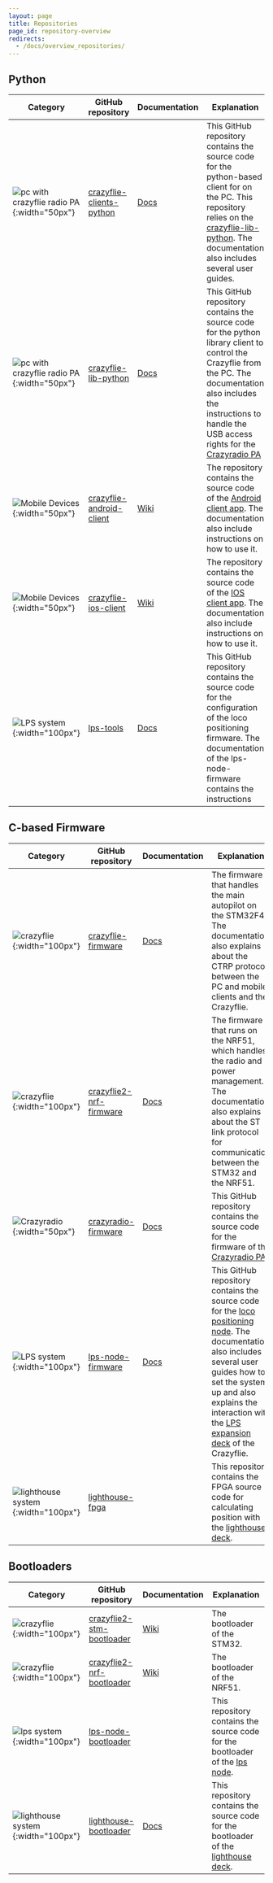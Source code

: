 ```yaml
---
layout: page
title: Repositories
page_id: repository-overview
redirects:
  - /docs/overview_repositories/
---
```


## Python

 |Category| GitHub repository | Documentation | Explanation |
|---| -----------------  |--------------| ----------------|
|![pc with crazyflie radio PA](/images/documentation/overview/pc.png){:width="50px"}| [crazyflie-clients-python](https://github.com/bitcraze/crazyflie-clients-python) | [Docs](/documentation/repository/crazyflie-clients-python/master/) | This GitHub repository contains the source code for the python-based client for on the PC. This repository relies on the [crazyflie-lib-python](https://github.com/bitcraze/crazyflie-lib-python). The documentation also includes several user guides. |
|![pc with crazyflie radio PA](/images/documentation/overview/pc.png){:width="50px"}|  [crazyflie-lib-python](https://github.com/bitcraze/crazyflie-lib-python) | [Docs](/documentation/repository/crazyflie-lib-python/master/) | This GitHub repository contains the source code for the python library client to control the Crazyflie from the PC. The documentation also includes the instructions to handle the USB access rights for the [Crazyradio PA](https://store.bitcraze.io/collections/accessories/products/crazyradio-pa)|
|![Mobile Devices](/images/documentation/overview/phone.png){:width="50px"}| [crazyflie-android-client](https://github.com/bitcraze/crazyflie-android-client) | [Wiki](https://wiki.bitcraze.io/doc:crazyflie:client:cfandroid:index)| The repository contains the source code of the [Android client app](https://play.google.com/store/apps/details?id=se.bitcraze.crazyfliecontrol2). The documentation also include instructions on how to use it.|
|![Mobile Devices](/images/documentation/overview/phone.png){:width="50px"}| [crazyflie-ios-client](https://github.com/bitcraze/crazyflie-ios-client) | [Wiki](https://wiki.bitcraze.io/doc:crazyflie:client:cfios:index)| The repository contains the source code of the [IOS client app](https://apps.apple.com/us/app/crazyflie-2-0/id946151480). The documentation also include instructions on how to use it.|
|![LPS system](/images/documentation/overview/lpssystem.png){:width="100px"}|[lps-tools](https://github.com/bitcraze/lps-tools ) | [Docs](/documentation/repository/lps-node-firmware/master/) | This GitHub repository contains the source code for the configuration of the loco positioning firmware. The documentation of the lps-node-firmware contains the instructions|


## C-based Firmware

|Category| GitHub repository | Documentation | Explanation |
|----| -----------------  |--------------| ----------------|
|![crazyflie](/images/documentation/overview/crazyflie.png){:width="100px"}| [crazyflie-firmware](https://github.com/bitcraze/crazyflie-firmware) | [Docs](/documentation/repository/crazyflie-firmware/master/) | The firmware that handles the main autopilot on the STM32F4. The documentation also explains about the CTRP protocol between the PC and mobile clients and the Crazyflie. |
|![crazyflie](/images/documentation/overview/crazyflie.png){:width="100px"}| [crazyflie2-nrf-firmware](https://github.com/bitcraze/crazyflie2-nrf-firmware)| [Docs](/documentation/repository/crazyflie2-nrf-firmware/master/) |  The firmware that runs on the NRF51, which handles the radio and power management. The documentation also explains about the ST link protocol for communication between the STM32 and the NRF51. |
|![Crazyradio](/images/documentation/overview/crazyradiopa.png){:width="50px"}|  [crazyradio-firmware](https://github.com/bitcraze/crazyradio-firmware) | [Docs](/documentation/repository/crazyradio-firmware/master/) | This GitHub repository contains the source code for the firmware of the [Crazyradio PA](https://store.bitcraze.io/collections/accessories/products/crazyradio-pa).|
![LPS system](/images/documentation/overview/lpssystem.png){:width="100px"}| [lps-node-firmware](https://github.com/bitcraze/lps-node-firmware) | [Docs](/documentation/repository/lps-node-firmware/master/) | This GitHub repository contains the source code for the [loco positioning node](https://store.bitcraze.io/collections/positioning/products/loco-positioning-node). The documentation also includes several user guides how to set the system up and also explains the interaction with the [LPS expansion deck](https://store.bitcraze.io/collections/positioning/products/loco-positioning-deck) of the Crazyflie. |
|![lighthouse system](/images/documentation/overview/lighthouse.png){:width="100px"}|[lighthouse-fpga](https://github.com/bitcraze/lighthouse-fpga ) |  | This repository contains the FPGA source code for calculating position with the [lighthouse deck](https://store.bitcraze.io/collections/positioning/products/lighthouse-positioning-deck). |

## Bootloaders

 |Category| GitHub repository | Documentation | Explanation |
|---| -----------------  |--------------| ----------------|
|![crazyflie](/images/documentation/overview/crazyflie.png){:width="100px"}| [crazyflie2-stm-bootloader](https://github.com/bitcraze/crazyflie2-stm-bootloader)| [Wiki](https://wiki.bitcraze.io/doc:crazyflie:bootloader:index) |  The bootloader of the STM32. |
|![crazyflie](/images/documentation/overview/crazyflie.png){:width="100px"}| [crazyflie2-nrf-bootloader](https://github.com/bitcraze/crazyflie2-nrf-bootloader)| [Wiki](https://wiki.bitcraze.io/doc:crazyflie:bootloader:index) |  The bootloader of the NRF51. |
|![lps system](/images/documentation/overview/lpssystem.png){:width="100px"}| [lps-node-bootloader](https://github.com/bitcraze/lps-node-bootloader) |  | This repository contains the source code for the bootloader of the [lps node](https://store.bitcraze.io/collections/positioning/products/loco-positioning-node). |
|![lighthouse system](/images/documentation/overview/lighthouse.png){:width="100px"}| [lighthouse-bootloader](https://github.com/bitcraze/lighthouse-bootloader ) | [Docs](/documentation/repository/lighthouse-bootloader/master/) | This repository contains the source code for the bootloader of the [lighthouse deck](https://store.bitcraze.io/collections/positioning/products/lighthouse-positioning-deck). |
